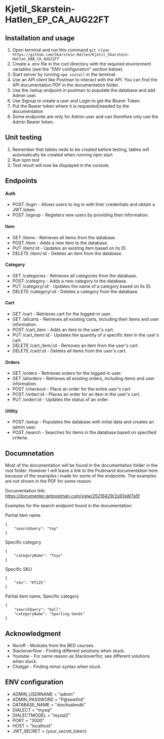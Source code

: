 # Kjetil_Skarstein-Hatlen_EP_CA_AUG22FT


## Installation and usage
1. Open terminal and run this command ```git clone https://github.com/Skarstein-Hatlen/Kjetil_Skarstein-Hatlen_DAB_CA_AUG22FT```
2. Create a .env file in the root directory with the required environment variables (see the "ENV configuration" section below).
3. Start server by running ```npm install``` in the terminal.
4. Use an API client like Postman to interact with the API. You can find the API documentation PDF in the documentation folder.
2. Use the /setup endpoint in postman to populate the database and add Admin user.
5. Use Signup to create a user and Login to get the Bearer Token.
6. Put the Bearer token where it is requested/needed by the documentation
7. Some endpoints are only for Admin user and can therefore only use the Admin Bearer token.


## Unit testing
1. Remember that tables neds to be created before testing, tables will automatically be created when running npm start
2. Run npm test
3. Test result will now be displayed in the console.


## Endpoints

#### Auth
- POST /login - Allows users to log in with their credentials and obtain a JWT token.
- POST /signup - Registers new users by providing their information.

#### Item
- GET /items - Retrieves all items from the database.
- POST /item - Adds a new item to the database.
- PUT /item/:id - Updates an existing item based on its ID.
- DELETE /item/:id - Deletes an item from the database.

#### Category
- GET /categories - Retrieves all categories from the database.
- POST /category - Adds a new category to the database.
- PUT /category/:id - Updates the name of a category based on its ID.
- DELETE /category/:id - Deletes a category from the database.

#### Cart
- GET /cart - Retrieves cart for the logged-in user.
- GET /allcarts - Retrieves all existing carts, including their items and user information.
- POST /cart_item - Adds an item to the user's cart.
- PUT /cart_item/:id - Updates the quantity of a specific item in the user's cart.
- DELETE /cart_item/:id - Removes an item from the user's cart.
- DELETE /cart/:id - Deletes all items from the user's cart.

#### Orders
- GET /orders - Retrieves orders for the logged-in user.
- GET /allorders - Retrieves all existing orders, including items and user information.
- POST /checkout - Place an order for the entire user's cart
- POST /order/:id - Places an order for an item in the user's cart.
- PUT /order/:id - Updates the status of an order.

#### Utility
- POST /setup - Populates the database with initial data and creates an admin user.
- POST /search - Searches for items in the database based on specified criteria.


## Documnetation
Most of the documentation will be found in the documentation folder in the root folder.
However I will leave a link to the Postmand documentation here because of the examples i made for some of the endpoints.
The examples are not shown in the PDF for some reason.

Documentation link:
https://documenter.getpostman.com/view/25216429/2s93sW7a5f

Examples for the search endpoint found in the documentation:

Partial item name
```
{
    "searchQuery": "top"
}
```

Specific category
```
{
    "categoryName": "Toys"
}
```
Specific SKU
```
{
    "sku": "KT125"
}
```

Partial item name, Specific category
```
{
    "searchQuery": "ball",
    "categoryName": "Sporting Goods"
}
```


## Acknowledgment
- Noroff - Modules from the BED courses.
- Stackoverflow - Finding different solutions when stuck.
- Youtube - For same reason as Stackoverflor, see different solutions when stuck.
- Chatgpt - Finding minor syntax when stuck.


## ENV configuration
- ADMIN_USERNAME = "admin"
- ADMIN_PASSWORD = "P@ssw0rd"
- DATABASE_NAME = "stocksalesdb"
- DIALECT = "mysql"
- DIALECTMODEL = "mysql2"
- PORT = "3000"
- HOST = "localhost"
- JWT_SECRET = {your_secret_token}